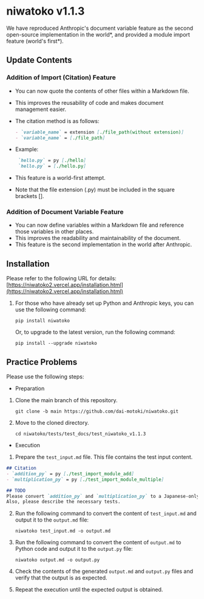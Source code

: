 # niwatoko v1.1.3

We have reproduced Anthropic's document variable feature as the second open-source implementation in the world*, and provided a module import feature (world's first*).

## Update Contents

### Addition of Import (Citation) Feature
- You can now quote the contents of other files within a Markdown file.
- This improves the reusability of code and makes document management easier.

- The citation method is as follows:
   ```markdown
   - `variable_name` = extension [./file_path(without extension)]
   - `variable_name` = [./file_path]
   ```
- Example:
   ```markdown
    `hello.py` = py [./hello]
    `hello.py` = [./hello.py]
   ```
- This feature is a world-first attempt.
- Note that the file extension (.py) must be included in the square brackets [].

### Addition of Document Variable Feature
- You can now define variables within a Markdown file and reference those variables in other places.
- This improves the readability and maintainability of the document.
- This feature is the second implementation in the world after Anthropic.

## Installation

Please refer to the following URL for details:
[https://niwatoko2.vercel.app/installation.html](https://niwatoko2.vercel.app/installation.html)


1. For those who have already set up Python and Anthropic keys, you can use the following command:

   ```
   pip install niwatoko
   ```

   Or, to upgrade to the latest version, run the following command:
   
   ```
   pip install --upgrade niwatoko
   ```


## Practice Problems

Please use the following steps:
- Preparation
1. Clone the main branch of this repository.

   ```
   git clone -b main https://github.com/dai-motoki/niwatoko.git
   ```

2. Move to the cloned directory.

   ```
   cd niwatoko/tests/test_docs/test_niwatoko_v1.1.3
   ```

- Execution

1. Prepare the `test_input.md` file. This file contains the test input content.

```test_input.md
## Citation
- `addition_py` = py [./test_import_module_add]
- `multiplication_py` = py [./test_import_module_multiple]  

## TODO
Please convert `addition_py` and `multiplication_py` to a Japanese-only requirements specification document.
Also, please describe the necessary tests.
```

2. Run the following command to convert the content of `test_input.md` and output it to the `output.md` file:

   ```
   niwatoko test_input.md -o output.md
   ```

3. Run the following command to convert the content of `output.md` to Python code and output it to the `output.py` file:

   ```
   niwatoko output.md -o output.py
   ```

4. Check the contents of the generated `output.md` and `output.py` files and verify that the output is as expected.

5. Repeat the execution until the expected output is obtained.